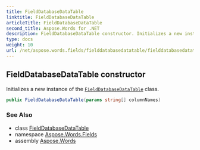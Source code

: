 ```yaml
---
title: FieldDatabaseDataTable
linktitle: FieldDatabaseDataTable
articleTitle: FieldDatabaseDataTable
second_title: Aspose.Words for .NET
description: FieldDatabaseDataTable constructor. Initializes a new instance of the FieldDatabaseDataTable class in C#.
type: docs
weight: 10
url: /net/aspose.words.fields/fielddatabasedatatable/fielddatabasedatatable/
---
```

## FieldDatabaseDataTable constructor

Initializes a new instance of the [`FieldDatabaseDataTable`](../) class.

```csharp
public FieldDatabaseDataTable(params string[] columnNames)
```

### See Also

* class [FieldDatabaseDataTable](../)
* namespace [Aspose.Words.Fields](../../../aspose.words.fields/)
* assembly [Aspose.Words](../../../)
